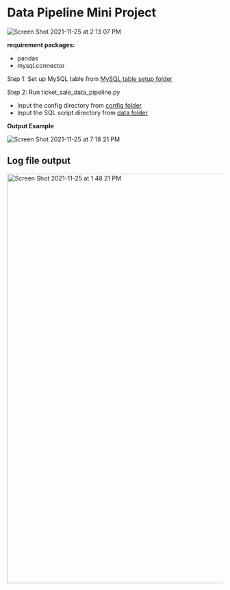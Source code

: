 # Data Pipeline Mini Project

![Screen Shot 2021-11-25 at 2 13 07 PM](https://user-images.githubusercontent.com/70767722/143491807-00b8474b-e3af-423a-ae36-3f01947d1fd3.png)


**requirement packages:**
- pandas
- mysql.connector

Step 1: Set up MySQL table from [MySQL table setup folder](https://github.com/Andy-Pham-72/Data_Pipeline_Project/tree/master/MySQL%20table%20setup)

Step 2: Run ticket_sale_data_pipeline.py
- Input the config directory from [config folder](https://github.com/Andy-Pham-72/Data_Pipeline_Project/tree/master/config)
- Input the SQL script directory from [data folder](https://github.com/Andy-Pham-72/Data_Pipeline_Project/tree/master/data)

**Output Example**

![Screen Shot 2021-11-25 at 7 18 21 PM](https://user-images.githubusercontent.com/70767722/143509758-9606fbe5-74a2-4a30-9bd2-dbf17522e444.png)

## Log file output

<img width="955" alt="Screen Shot 2021-11-25 at 1 48 21 PM" src="https://user-images.githubusercontent.com/70767722/143491711-685f4922-02ed-450c-a63c-806b05ad202f.png">
